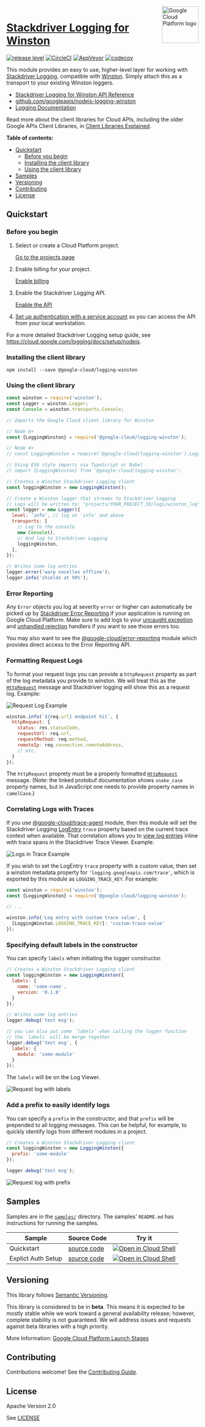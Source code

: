 <img src="https://avatars2.githubusercontent.com/u/2810941?v=3&s=96" alt="Google Cloud Platform logo" title="Google Cloud Platform" align="right" height="96" width="96"/>

# [Stackdriver Logging for Winston](https://github.com/googleapis/nodejs-logging-winston)

[![release level](https://img.shields.io/badge/release%20level-beta-yellow.svg?style&#x3D;flat)](https://cloud.google.com/terms/launch-stages)
[![CircleCI](https://img.shields.io/circleci/project/github/googleapis/nodejs-logging-winston.svg?style=flat)](https://circleci.com/gh/googleapis/nodejs-logging-winston)
[![AppVeyor](https://ci.appveyor.com/api/projects/status/github/googleapis/nodejs-logging-winston?branch=master&svg=true)](https://ci.appveyor.com/project/googleapis/nodejs-logging-winston)
[![codecov](https://img.shields.io/codecov/c/github/googleapis/nodejs-logging-winston/master.svg?style=flat)](https://codecov.io/gh/googleapis/nodejs-logging-winston)

This module provides an easy to use, higher-level layer for working with
[Stackdriver Logging](https://cloud.google.com/logging/docs), compatible with
[Winston](https://www.npmjs.com/package/winston). Simply attach this as a
transport to your existing Winston loggers.

* [Stackdriver Logging for Winston API Reference][client-docs]
* [github.com/googleapis/nodejs-logging-winston](https://github.com/googleapis/nodejs-logging-winston)
* [Logging Documentation][product-docs]

Read more about the client libraries for Cloud APIs, including the older
Google APIs Client Libraries, in [Client Libraries Explained][explained].

[explained]: https://cloud.google.com/apis/docs/client-libraries-explained

**Table of contents:**

* [Quickstart](#quickstart)
  * [Before you begin](#before-you-begin)
  * [Installing the client library](#installing-the-client-library)
  * [Using the client library](#using-the-client-library)
* [Samples](#samples)
* [Versioning](#versioning)
* [Contributing](#contributing)
* [License](#license)

## Quickstart

### Before you begin

1.  Select or create a Cloud Platform project.

    [Go to the projects page][projects]

1.  Enable billing for your project.

    [Enable billing][billing]

1.  Enable the Stackdriver Logging API.

    [Enable the API][enable_api]

1.  [Set up authentication with a service account][auth] so you can access the
    API from your local workstation.

[projects]: https://console.cloud.google.com/project
[billing]: https://support.google.com/cloud/answer/6293499#enable-billing
[enable_api]: https://console.cloud.google.com/flows/enableapi?apiid=logging.googleapis.com
[auth]: https://cloud.google.com/docs/authentication/getting-started

For a more detailed Stackdriver Logging setup guide, see https://cloud.google.com/logging/docs/setup/nodejs.

### Installing the client library

    npm install --save @google-cloud/logging-winston

### Using the client library

```javascript
const winston = require('winston');
const Logger = winston.Logger;
const Console = winston.transports.Console;

// Imports the Google Cloud client library for Winston

// Node 6+
const {LoggingWinston} = require('@google-cloud/logging-winston');

// Node 4+
// const LoggingWinston = require('@google-cloud/logging-winston').LoggingWinston;

// Using ES6 style imports via TypeScript or Babel
// import {LoggingWinston} from '@google-cloud/logging-winston';

// Creates a Winston Stackdriver Logging client
const loggingWinston = new LoggingWinston();

// Create a Winston logger that streams to Stackdriver Logging
// Logs will be written to: "projects/YOUR_PROJECT_ID/logs/winston_log"
const logger = new Logger({
  level: 'info', // log at 'info' and above
  transports: [
    // Log to the console
    new Console(),
    // And log to Stackdriver Logging
    loggingWinston,
  ],
});

// Writes some log entries
logger.error('warp nacelles offline');
logger.info('shields at 99%');
```

### Error Reporting

Any `Error` objects you log at severity `error` or higher can automatically be picked up by [Stackdriver Error Reporting][error-reporting] if your application is running on Google Cloud Platform. Make sure to add logs to your [uncaught exception][uncaught] and [unhandled rejection][unhandled] handlers if you want to see those errors too.

You may also want to see the [@google-cloud/error-reporting][@google-cloud/error-reporting] module which provides direct access to the Error Reporting API.

### Formatting Request Logs

To format your request logs you can provide a `httpRequest` property as part of the log metadata you provide to winston. We will treat this as the [`HttpRequest`][http-request-message] message and Stackdriver logging will show this as a request log. Example:

![Request Log Example](https://raw.githubusercontent.com/googleapis/nodejs-logging-winston/master/doc/images/request-log.png)

```js
winston.info(`${req.url} endpoint hit`, {
  httpRequest: {
    status: res.statusCode,
    requestUrl: req.url,
    requestMethod: req.method,
    remoteIp: req.connection.remoteAddress,
    // etc.
  }
});
```

The `httpRequest` proprety must be a properly formatted [`HttpRequest`][http-request-message] message. (Note: the linked protobuf documentation shows `snake_case` property names, but in JavaScript one needs to provide property names in `camelCase`.)

### Correlating Logs with Traces

If you use [@google-cloud/trace-agent][trace-agent] module, then this module will set the Stackdriver Logging [LogEntry][LogEntry] `trace` property based on the current trace context when available. That correlation allows you to [view log entries][trace-viewing-log-entries] inline with trace spans in the Stackdriver Trace Viewer. Example:

![Logs in Trace Example](https://raw.githubusercontent.com/googleapis/nodejs-logging-winston/master/doc/images/winston-logs-in-trace.png)

If you wish to set the LogEntry `trace` property with a custom value, then set a winston metadata property for `'logging.googleapis.com/trace'`, which is exported by this module as `LOGGING_TRACE_KEY`. For example:

```js
const winston = require('winston');
const {LoggingWinston} = require('@google-cloud/logging-winston');

// ...

winston.info('Log entry with custom trace value', {
  [LoggingWinston.LOGGING_TRACE_KEY]: 'custom-trace-value'
});
```

### Specifying default labels in the constructor

You can specify `labels` when initiating the logger constructor.

```js
// Creates a Winston Stackdriver Logging client
const loggingWinston = new LoggingWinston({
  labels: {
    name: 'some-name',
    version: '0.1.0'
  }
});

// Writes some log entries
logger.debug('test msg');

// you can also put some `labels` when calling the logger function
// the `labels` will be merge together
logger.debug('test msg', {
  labels: {
    module: 'some-module'
  }
});
```

The `labels` will be on the Log Viewer.

![Request log with labels](doc/images/request-log-with-labels.png)

### Add a prefix to easily identify logs

You can specify a `prefix` in the constructor, and that `prefix` will be prepended to all logging messages. This can be helpful, for example, to quickly identify logs from different modules in a project.

```js
// Creates a Winston Stackdriver Logging client
const loggingWinston = new LoggingWinston({
  prefix: 'some-module'
});

logger.debug('test msg');
```

![Request log with prefix](doc/images/request-log-with-prefix.png)

## Samples

Samples are in the [`samples/`](https://github.com/googleapis/nodejs-logging-winston/tree/master/samples) directory. The samples' `README.md`
has instructions for running the samples.

| Sample                      | Source Code                       | Try it |
| --------------------------- | --------------------------------- | ------ |
| Quickstart | [source code](https://github.com/googleapis/nodejs-logging-winston/blob/master/samples/quickstart.js) | [![Open in Cloud Shell][shell_img]](https://console.cloud.google.com/cloudshell/open?git_repo=https://github.com/googleapis/nodejs-logging-winston&page=editor&open_in_editor=samples/quickstart.js,samples/README.md) |
| Explict Auth Setup | [source code](https://github.com/googleapis/nodejs-logging-winston/blob/master/samples/setup_explicit.js) | [![Open in Cloud Shell][shell_img]](https://console.cloud.google.com/cloudshell/open?git_repo=https://github.com/googleapis/nodejs-logging-winston&page=editor&open_in_editor=samples/setup_explicit.js,samples/README.md) |

## Versioning

This library follows [Semantic Versioning](http://semver.org/).

This library is considered to be in **beta**. This means it is expected to be
mostly stable while we work toward a general availability release; however,
complete stability is not guaranteed. We will address issues and requests
against beta libraries with a high priority.

More Information: [Google Cloud Platform Launch Stages][launch_stages]

[launch_stages]: https://cloud.google.com/terms/launch-stages

## Contributing

Contributions welcome! See the [Contributing Guide](https://github.com/googleapis/nodejs-logging-winston/blob/master/.github/CONTRIBUTING.md).

## License

Apache Version 2.0

See [LICENSE](https://github.com/googleapis/nodejs-logging-winston/blob/master/LICENSE)

[client-docs]: https://cloud.google.com/nodejs/docs/reference/logging-winston/latest/
[product-docs]: https://cloud.google.com/logging/docs
[shell_img]: http://gstatic.com/cloudssh/images/open-btn.png
[http-request-message]: https://cloud.google.com/logging/docs/reference/v2/rpc/google.logging.type#google.logging.type.HttpRequest
[error-reporting]: https://cloud.google.com/error-reporting/
[@google-cloud/error-reporting]: https://www.npmjs.com/package/@google-cloud/error-reporting
[uncaught]: https://nodejs.org/api/process.html#process_event_uncaughtexception
[unhandled]: https://nodejs.org/api/process.html#process_event_unhandledrejection
[trace-agent]: https://www.npmjs.com/package/@google-cloud/trace-agent
[LogEntry]: https://cloud.google.com/logging/docs/reference/v2/rest/v2/LogEntry
[trace-viewing-log-entries]: https://cloud.google.com/trace/docs/viewing-details#log_entries
